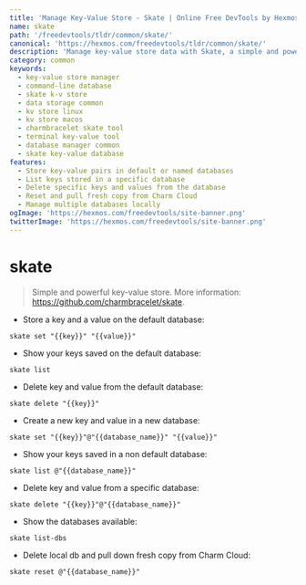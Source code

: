 ```yaml
---
title: 'Manage Key-Value Store - Skate | Online Free DevTools by Hexmos'
name: skate
path: '/freedevtools/tldr/common/skate/'
canonical: 'https://hexmos.com/freedevtools/tldr/common/skate/'
description: 'Manage key-value store data with Skate, a simple and powerful command-line tool. Quickly store, list, and delete data using a free online tool, no registration required.'
category: common
keywords:
  - key-value store manager
  - command-line database
  - skate k-v store
  - data storage common
  - kv store linux
  - kv store macos
  - charmbracelet skate tool
  - terminal key-value tool
  - database manager common
  - skate key-value database
features:
  - Store key-value pairs in default or named databases
  - List keys stored in a specific database
  - Delete specific keys and values from the database
  - Reset and pull fresh copy from Charm Cloud
  - Manage multiple databases locally
ogImage: 'https://hexmos.com/freedevtools/site-banner.png'
twitterImage: 'https://hexmos.com/freedevtools/site-banner.png'
---
```


# skate

> Simple and powerful key-value store.
> More information: <https://github.com/charmbracelet/skate>.

- Store a key and a value on the default database:

`skate set "{{key}}" "{{value}}"`

- Show your keys saved on the default database:

`skate list`

- Delete key and value from the default database:

`skate delete "{{key}}"`

- Create a new key and value in a new database:

`skate set "{{key}}"@"{{database_name}}" "{{value}}"`

- Show your keys saved in a non default database:

`skate list @"{{database_name}}"`

- Delete key and value from a specific database:

`skate delete "{{key}}"@"{{database_name}}"`

- Show the databases available:

`skate list-dbs`

- Delete local db and pull down fresh copy from Charm Cloud:

`skate reset @"{{database_name}}"`
